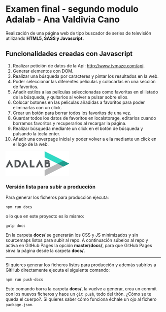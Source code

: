 # Examen final - segundo modulo Adalab - Ana Valdivia Cano

Realización de una página web de tipo buscador de series de televisión utilizando **HTML5, SASS y Javascript.**

## Funcionalidades creadas con Javascript
1. Realizar petición de datos de la Api: http://www.tvmaze.com/api.
2. Generar elementos con DOM.
3. Realizar una búsqueda por caracteres y pintar los resultados en la web.
4. Poder seleccionar las diferentes películas y colocarlas en una sección de favoritos.
5. Añadir estilos a las películas seleccionadas como favoritas en el listado de la búsqueda, y quitarlos al volver a pulsar sobre ellos.
6. Colocar botones en las peliculas añadidas a favoritos para poder eliminarlas con un click.
7. Crear un botón para borrar todos los favoritos de una vez.
8. Guardar todos los datos de favoritos en localstorage, editarlos cuando borramos favoritos y recuperarlos al recargar la página.
9. Realizar búsqueda mediante un click en el botón de búsqueda y pulsando la tecla enter.
10. Añadir una coverpage inicial y poder volver a ella mediante un click en el logo de la web.

![Adalab](_src/assets/images/logo-adalab-80px.png)


### Versión lista para subir a producción

Para generar los ficheros para producción ejecuta:

```
npm run docs
```

o lo que en este proyecto es lo mismo:

```
gulp docs
```

En la carpeta **docs/** se generarán los CSS y JS minimizados y sin sourcemaps listos para subir al repo. A continuación súbelos al repo y activa en GitHub Pages la opción **master/docs/**, para que GitHub Pages sirva la página desde la carpeta **docs/**.

---

Si quieres generar los ficheros listos para producción y además subirlos a GitHub directamente ejecuta el siguiente comando:

```
npm run push-docs
```

Este comando borra la carpeta **docs/**, la vuelve a generar, crea un commit con los nuevos ficheros y hace un `git push`, todo del tirón. ¿Cómo se te queda el cuerpo?. Si quieres saber cómo funciona échale un ojo al fichero `package.json`.



